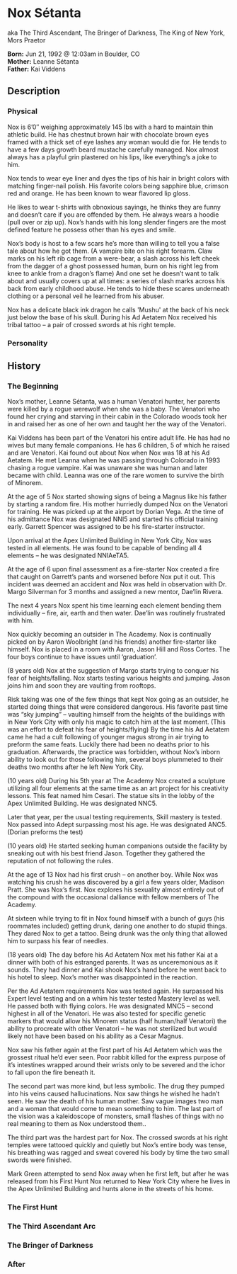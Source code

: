 # Nox Sétanta

aka The Third Ascendant, The Bringer of Darkness, The King of New York, Mors Praetor

**Born:** Jun 21, 1992 @ 12:03am in Boulder, CO  
**Mother:** Leanne Sétanta  
**Father:** Kai Viddens  

## Description

### Physical

Nox is 6’0″ weighing approximately 145 lbs with a hard to maintain thin athletic build. He has chestnut brown hair with chocolate brown eyes framed with a thick set of eye lashes any woman would die for. He tends to have a few days growth beard mustache carefully managed. Nox almost always has a playful grin plastered on his lips, like everything’s a joke to him.

Nox tends to wear eye liner and dyes the tips of his hair in bright colors with matching finger-nail polish. His favorite colors being sapphire blue, crimson red and orange. He has been known to wear flavored lip gloss.

He likes to wear t-shirts with obnoxious sayings, he thinks they are funny and doesn’t care if you are offended by them. He always wears a hoodie (pull over or zip up). Nox’s hands with his long slender fingers are the most defined feature he possess other than his eyes and smile.

Nox’s body is host to a few scars he’s more than willing to tell you a false tale about how he got them. (A vampire bite on his right forearm. Claw marks on his left rib cage from a were-bear, a slash across his left cheek from the dagger of a ghost possessed human, burn on his right leg from knee to ankle from a dragon’s flame) And one set he doesn’t want to talk about and usually covers up at all times: a series of slash marks across his back from early childhood abuse. He tends to hide these scares underneath clothing or a personal veil he learned from his abuser.

Nox has a delicate black ink dragon he calls 'Mushu' at the back of his neck just below the base of his skull. During his Ad Aetatem Nox received his tribal tattoo – a pair of crossed swords at his right temple.

### Personality

## History

### The Beginning

Nox’s mother, Leanne Sétanta, was a human Venatori hunter, her parents were killed by a rogue werewolf when she was a baby. The Venatori who found her crying and starving in their cabin in the Colorado woods took her in and raised her as one of her own and taught her the way of the Venatori.

Kai Viddens has been part of the Venatori his entire adult life. He has had no wives but many female companions. He has 6 children, 5 of which he raised and are Venatori. Kai found out about Nox when Nox was 18 at his Ad Aetatem. He met Leanna when he was passing through Colorado in 1993 chasing a rogue vampire. Kai was unaware she was human and later became with child. Leanna was one of the rare women to survive the birth of Minorem.

At the age of 5 Nox started showing signs of being a Magnus like his father by starting a random fire. His mother hurriedly dumped Nox on the Venatori for training. He was picked up at the airport by Dorian Vega. At the time of his admittance Nox was designated NNI5 and started his official training early. Garrett Spencer was assigned to be his fire-starter instructor.

Upon arrival at the Apex Unlimited Building in New York City, Nox was tested in all elements. He was found to be capable of bending all 4 elements – he was designated NNIAeTA5.

At the age of 6 upon final assessment as a fire-starter Nox created a fire that caught on Garrett’s pants and worsened before Nox put it out. This incident was deemed an accident and Nox was held in observation with Dr. Margo Silverman for 3 months and assigned a new mentor, Dae’lin Rivera.

The next 4 years Nox spent his time learning each element bending them individually – fire, air, earth and then water. Dae’lin was routinely frustrated with him.

Nox quickly becoming an outsider in The Academy. Nox is continually picked on by Aaron Woolbright (and his friends) another fire-starter like himself. Nox is placed in a room with Aaron, Jason Hill and Ross Cortes. The four boys continue to have issues until ‘graduation’.

(8 years old) Nox at the suggestion of Margo starts trying to conquer his fear of heights/falling. Nox starts testing various heights and jumping. Jason joins him and soon they are vaulting from rooftops.

Risk taking was one of the few things that kept Nox going as an outsider, he started doing things that were considered dangerous. His favorite past time was “sky jumping” – vaulting himself from the heights of the buildings with in New York City with only his magic to catch him at the last moment. (This was an effort to defeat his fear of heights/flying) By the time his Ad Aetatem came he had a cult following of younger magus strong in air trying to preform the same feats. Luckily there had been no deaths prior to his graduation. Afterwards, the practice was forbidden, without Nox’s inborn ability to look out for those following him, several boys plummeted to their deaths two months after he left New York City.

(10 years old) During his 5th year at The Academy Nox created a sculpture utilizing all four elements at the same time as an art project for his creativity lessons. This feat named him Cesari. The statue sits in the lobby of the Apex Unlimited Building. He was designated NNC5.

Later that year, per the usual testing requirements, Skill mastery is tested. Nox passed into Adept surpassing most his age. He was designated ANC5. (Dorian preforms the test)

(10 years old) He started seeking human companions outside the facility by sneaking out with his best friend Jason. Together they gathered the reputation of not following the rules.

At the age of 13 Nox had his first crush – on another boy. While Nox was watching his crush he was discovered by a girl a few years older, Madison Pratt. She was Nox’s first. Nox explores his sexuality almost entirely out of the compound with the occasional dalliance with fellow members of The Academy.

At sixteen while trying to fit in Nox found himself with a bunch of guys (his roommates included) getting drunk, daring one another to do stupid things. They dared Nox to get a tattoo. Being drunk was the only thing that allowed him to surpass his fear of needles.

(18 years old) The day before his Ad Aetatem Nox met his father Kai at a dinner with both of his estranged parents. It was as unceremonious as it sounds. They had dinner and Kai shook Nox’s hand before he went back to his hotel to sleep. Nox’s mother was disappointed in the reaction.

Per the Ad Aetatem requirements Nox was tested again. He surpassed his Expert level testing and on a whim his tester tested Mastery level as well. He passed both with flying colors. He was designated MNC5 – second highest in all of the Venatori. He was also tested for specific genetic markers that would allow his Minorem status (half human/half Venatori) the ability to procreate with other Venatori – he was not sterilized but would likely not have been based on his ability as a Cesar Magnus.

Nox saw his father again at the first part of his Ad Aetatem which was the grossest ritual he’d ever seen. Poor rabbit killed for the express purpose of it’s intestines wrapped around their wrists only to be severed and the ichor to fall upon the fire beneath it.

The second part was more kind, but less symbolic. The drug they pumped into his veins caused hallucinations. Nox saw things he wished he hadn’t seen. He saw the death of his human mother. Saw vague images two man and a woman that would come to mean something to him. The last part of the vision was a kaleidoscope of monsters, small flashes of things with no real meaning to them as Nox understood them..

The third part was the hardest part for Nox. The crossed swords at his right temples were tattooed quickly and quietly but Nox’s entire body was tense, his breathing was ragged and sweat covered his body by time the two small swords were finished.

Mark Green attempted to send Nox away when he first left, but after he was released from his First Hunt Nox returned to New York City where he lives in the Apex Unlimited Building and hunts alone in the streets of his home.

### The First Hunt

### The Third Ascendant Arc

### The Bringer of Darkness

### After
